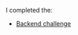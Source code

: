 <!--# jobs
If you want to join our engineering team, you will most likely have to complete one of our challenges:
-->

I completed the:
* [Backend challenge](backend)
<!--* [Frontend challenge](https://gitlab.com/wedoogift-jobs/challenge/-/tree/master/frontend)
* [DevOps challenge](https://gitlab.com/wedoogift-jobs/challenge/-/tree/master/devops)
* [React challenge](https://gitlab.com/wedoogift-jobs/challenge/-/tree/master/react)
* [Data challenge](https://gitlab.com/wedoogift-jobs/challenge/-/tree/master/data)

In order to know more about opened positions on [Glady](https://www.glady.com/), you can check out this [page](https://jobs.glady.com).

## Sending your result
Please use git to do the test. You can clone the project, work on it, and send us back the link (Gitlab / Github / Bitbucket ...).
-->